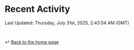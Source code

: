 # Recent Activity

<!--RECENT_ACTIVITY:start-->
<!--RECENT_ACTIVITY:end-->

<!--RECENT_ACTIVITY:last_update-->
Last Updated: Thursday, July 31st, 2025, 2:43:54 AM (GMT)
<!--RECENT_ACTIVITY:last_update_end-->

<br>

↩️ [Back to the home page](/README.md)
